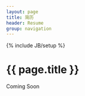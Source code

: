 ```yaml
---
layout: page
title: 简历
header: Resume
group: navigation
---
```

{% include JB/setup %}

# {{ page.title }}

Coming Soon


